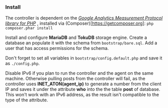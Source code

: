 ### Install ###
The controller is dependent on the *[Google Analytics Measurement Protocol library for PHP](https://github.com/theiconic/php-ga-measurement-protocol)* 
, installed via (Composer)[https://getcomposer.org]: `php composer.phar install`

Install and configure **MariaDB** and **TokuDB** storage engine. Create a database an populate it with the schema from `bootstrap/bare.sql`. Add a user that has access permissions for the schema. 

Don't forget to set all variables in `bootstrap/config.default.php` and save it as `./config.php`.

Disable IPv6 if you plan to run the controller and the agent on the same machine. Otherwise pulling posts from the controller will fail, as the controller uses __INET_ATON(agent_ip)__ to generate a number from the client IP and saves it under the attribute __who__ into the the table __post__ of database. This won't work with an IPv6 address, as the result isn't compatible to the type of the attribute. 

